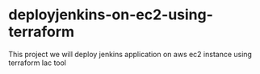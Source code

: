 # deployjenkins-on-ec2-using-terraform
This project we will deploy jenkins application on aws ec2 instance using terraform Iac tool
